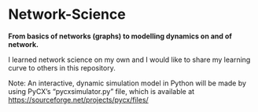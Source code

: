 # Network-Science
**From basics of networks (graphs) to modelling dynamics on and of network.**

I learned network science on my own and I would like to share my learning curve to others in this repository. 

Note: An interactive, dynamic simulation model in Python will be made by using PyCX’s “pycxsimulator.py” file, which is available at https://sourceforge.net/projects/pycx/files/
